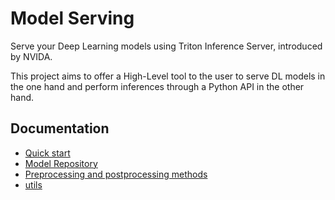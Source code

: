 # Model Serving

Serve your Deep Learning models using Triton Inference Server, introduced by NVIDA.

This project aims to offer a High-Level tool to the user to serve DL models in the one hand and perform inferences through a Python API in the other hand.



## Documentation


* [Quick start](docs/quickstart.md)
* [Model Repository](docs/model_repository.md)
* [Preprocessing and postprocessing methods](docs/pre_post_processing.md)
* [utils](docs/utils.md)
